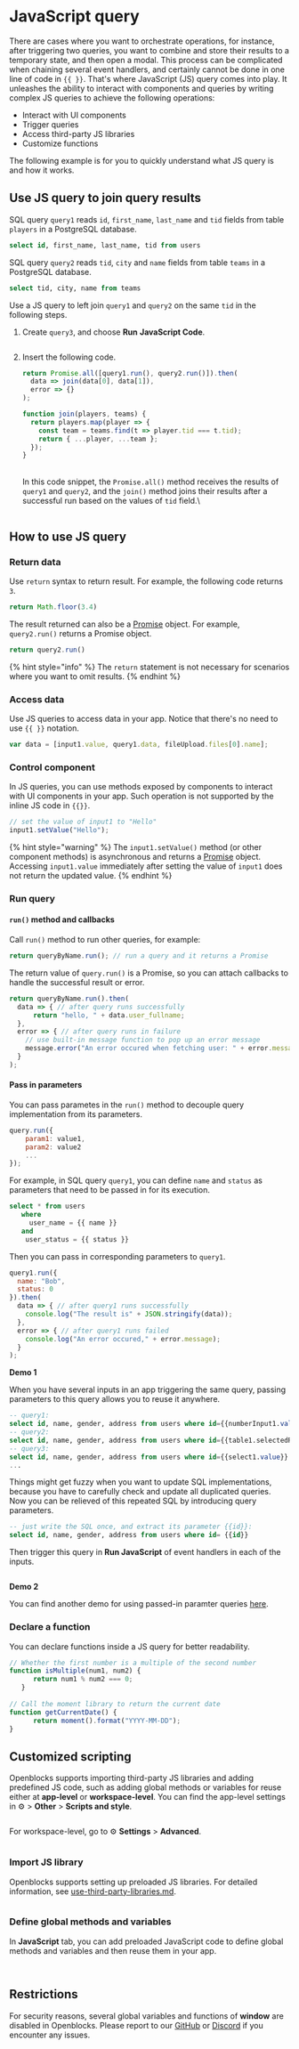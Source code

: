 # JavaScript query

There are cases where you want to orchestrate operations, for instance, after triggering two queries, you want to combine and store their results to a temporary state, and then open a modal. This process can be complicated when chaining several event handlers, and certainly cannot be done in one line of code in `{{ }}`. That's where JavaScript (JS) query comes into play. It unleashes the ability to interact with components and queries by writing complex JS queries to achieve the following operations:

* Interact with UI components
* Trigger queries
* Access third-party JS libraries
* Customize functions

The following example is for you to quickly understand what JS query is and how it works.

## Use JS query to join query results

SQL query `query1` reads `id`, `first_name`, `last_name` and `tid` fields from table `players` in a PostgreSQL database.

```sql
select id, first_name, last_name, tid from users
```

SQL query `query2` reads `tid`, `city` and `name` fields from table `teams` in a PostgreSQL database.

```sql
select tid, city, name from teams
```

Use a JS query to left join `query1` and `query2` on the same `tid` in the following steps.

1.  Create `query3`, and choose **Run** **JavaScript Code**.



    <figure><img src="../../.gitbook/assets/js-query-1.PNG" alt=""><figcaption></figcaption></figure>
2.  Insert the following code.

    ```javascript
    return Promise.all([query1.run(), query2.run()]).then(
      data => join(data[0], data[1]),
      error => {}
    );

    function join(players, teams) {
      return players.map(player => {
        const team = teams.find(t => player.tid === t.tid);
        return { ...player, ...team };
      });
    }
    ```

    \
    In this code snippet, the `Promise.all()` method receives the results of `query1` and `query2`, and the `join()` method joins their results after a successful run based on the values of `tid` field.\


    <figure><img src="../../.gitbook/assets/js-query-2.PNG" alt=""><figcaption></figcaption></figure>

## How to use JS query

### Return data

Use `return` syntax to return result. For example, the following code returns `3`.

```javascript
return Math.floor(3.4)
```

The result returned can also be a [Promise](https://developer.mozilla.org/en-US/docs/Web/JavaScript/Reference/Global\_Objects/Promise) object. For example, `query2.run()` returns a Promise object.

```javascript
return query2.run()
```

{% hint style="info" %}
The `return` statement is not necessary for scenarios where you want to omit results.
{% endhint %}

### Access data

Use JS queries to access data in your app. Notice that there's no need to use `{{ }}` notation.

```javascript
var data = [input1.value, query1.data, fileUpload.files[0].name];
```

### Control component

In JS queries, you can use methods exposed by components to interact with UI components in your app. Such operation is not supported by the inline JS code in `{{}}`.

```javascript
// set the value of input1 to "Hello"
input1.setValue("Hello");
```

{% hint style="warning" %}
The `input1.setValue()` method (or other component methods) is asynchronous and returns a [Promise](https://developer.mozilla.org/en-US/docs/Web/JavaScript/Reference/Global\_Objects/Promise) object. Accessing `input1.value` immediately after setting the value of `input1` does not return the updated value.
{% endhint %}

### Run query

#### `run()` method and callbacks

Call `run()` method to run other queries, for example:

```javascript
return queryByName.run(); // run a query and it returns a Promise
```

The return value of `query.run()` is a Promise, so you can attach callbacks to handle the successful result or error.

```javascript
return queryByName.run().then(
  data => { // after query runs successfully
      return "hello, " + data.user_fullname; 
  },
  error => { // after query runs in failure
    // use built-in message function to pop up an error message
    message.error("An error occured when fetching user: " + error.message); 
  }
);
```

#### Pass in parameters

You can pass parametes in the `run()` method to decouple query implementation from its parameters.

```javascript
query.run({
    param1: value1,
    param2: value2
    ...
});
```

For example, in SQL query `query1`, you can define `name` and `status` as parameters that need to be passed in for its execution.

```sql
select * from users 
   where 
     user_name = {{ name }} 
   and
    user_status = {{ status }}
```

Then you can pass in corresponding parameters to `query1`.

```javascript
query1.run({
  name: "Bob",
  status: 0 
}).then(
  data => { // after query1 runs successfully
    console.log("The result is" + JSON.stringify(data)); 
  },
  error => { // after query1 runs failed
    console.log("An error occured," + error.message);
  }
);
```

**Demo 1**

When you have several inputs in an app triggering the same query, passing parameters to this query allows you to reuse it anywhere.

```sql
-- query1: 
select id, name, gender, address from users where id={{numberInput1.value}}
-- query2: 
select id, name, gender, address from users where id={{table1.selectedRow.id}}
-- query3: 
select id, name, gender, address from users where id={{select1.value}}
...
```

Things might get fuzzy when you want to update SQL implementations, because you have to carefully check and update all duplicated queries. Now you can be relieved of this repeated SQL by introducing query parameters.

```sql
-- just write the SQL once, and extract its parameter {{id}}: 
select id, name, gender, address from users where id= {{id}}
```

Then trigger this query in **Run JavaScript** of event handlers in each of the inputs.

<figure><img src="../../.gitbook/assets/js-query-3.png" alt=""><figcaption></figcaption></figure>

**Demo 2**

You can find another demo for using passed-in paramter queries [here](https://cloud.openblocks.dev/apps/637f38daa899fe1ffcb17f0b/view).

### Declare a function

You can declare functions inside a JS query for better readability.

```javascript
// Whether the first number is a multiple of the second number
function isMultiple(num1, num2) {
      return num1 % num2 === 0;
   }
   
// Call the moment library to return the current date
function getCurrentDate() {
      return moment().format("YYYY-MM-DD");
}
```

## Customized scripting

Openblocks supports importing third-party JS libraries and adding predefined JS code, such as adding global methods or variables for reuse either at **app-level** or **workspace-level**. You can find the app-level settings in ⚙️ > **Other** > **Scripts and style**.

<figure><img src="../../.gitbook/assets/js-query-4.png" alt=""><figcaption></figcaption></figure>

For workspace-level, go to ⚙️ **Settings** > **Advanced**.

<figure><img src="../../.gitbook/assets/js-query-5.png" alt=""><figcaption></figcaption></figure>

### Import JS library

Openblocks supports setting up preloaded JS libraries. For detailed information, see [use-third-party-libraries.md](../use-third-party-libraries.md "mention").

<figure><img src="../../.gitbook/assets/js-query-6.png" alt=""><figcaption></figcaption></figure>

### Define global methods and variables

In **JavaScript** tab, you can add preloaded JavaScript code to define global methods and variables and then reuse them in your app.

<figure><img src="../../.gitbook/assets/js-query-7.png" alt=""><figcaption></figcaption></figure>

<figure><img src="../../.gitbook/assets/js-query-8.png" alt=""><figcaption></figcaption></figure>

## Restrictions

For security reasons, several global variables and functions of **window** are disabled in Openblocks. Please report to our [GitHub](https://github.com/openblocks-dev/openblocks) or [Discord](https://discord.com/invite/z5W2YHXdtt) if you encounter any issues.
